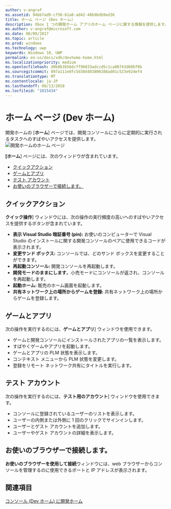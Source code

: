 ```yaml
---
author: v-angraf
ms.assetid: 94bb7ad9-cf50-61a8-ad42-48b9bdb9ed36
title: ホーム ページ (Dev ホーム)
description: Xbox 1 つの開発ホーム アプリのホーム ページに関する情報を提供します。
ms.author: v-angraf@microsoft.com
ms.date: 08/09/2017
ms.topic: article
ms.prod: windows
ms.technology: uwp
keywords: Windows 10, UWP
permalink: en-us/docs/xdk/devhome-home.html
ms.localizationpriority: medium
ms.openlocfilehash: d9b863b56dcff96833adccd5c1ca08743d60bf0b
ms.sourcegitcommit: 897a111e8fc5d38d483800288ad01c523e924ef4
ms.translationtype: MT
ms.contentlocale: ja-JP
ms.lasthandoff: 08/13/2018
ms.locfileid: "1015434"
---
```

# <a name="home-page-dev-home"></a>ホーム ページ (Dev ホーム)
   
  
開発ホームの [**ホーム**] ページでは、開発コンソールにさらに定期的に実行されるタスクへのすばやいアクセスを提供します。   
 ![開発ホームのホーム ページ](images/devhome_home.png)   
  
**[ホーム**] ページには、次のウィンドウが含まれています。   
 
   *  [クイックアクション](#ID4EEB)  
   *  [ゲームとアプリ](#ID4EPC)  
   *  [テスト アカウント](#ID4EQD)  
   *  [お使いのブラウザーで接続します。](#ID4EFE)  

 
<a id="ID4EEB"></a>

   

## <a name="quick-actions"></a>クイックアクション  
   
  
**クイック操作**] ウィンドウには、次の操作の実行頻度の高いへのすばやいアクセスを提供するボタンが含まれています。   
 
   *  **表示 Visual Studio 暗証番号 (pin):** お使いのコンピューターで Visual Studio のインストールに関する開発コンソールのペアに使用できるコードが表示されます。   
   *  **変更サンド ボックス:** コンソールでは、どのサンド ボックスを変更することができます。   
   *  **再起動コンソール:** 開発コンソールを再起動します。   
   *  **開発モードのままにします**。小売モードにコンソールが返され、コンソールを再起動します。   
   *  **起動ホーム:** 販売のホーム画面を起動します。   
   *  **共有ネットワーク上の場所からゲームを登録:** 共有ネットワーク上の場所からゲームを登録します。   

  
<a id="ID4EPC"></a>

   

## <a name="games--apps"></a>ゲームとアプリ   
   
  
次の操作を実行するのには、**ゲームとアプリ**] ウィンドウを使用できます。   
 
   *  ゲームと開発コンソールにインストールされたアプリの一覧を表示します。  
   *  すばやくゲームやアプリを起動します。  
   *  ゲームとアプリの PLM 状態を表示します。  
   *  コンテキスト メニューから PLM 状態を変更します。  
   *  登録をリモート ネットワーク共有にタイトルを実行します。

  
<a id="ID4EQD"></a>

   

## <a name="test-accounts"></a>テスト アカウント  
   
  
次の操作を実行するのには、**テスト用のアカウント**] ウィンドウを使用できます。   
 
   *  コンソールに登録されているユーザーのリストを表示します。  
   *  ユーザーの内側または外側に 1 回のクリックでサインインします。  
   *  ユーザーとゲスト アカウントを追加します。  
   *  ユーザーやゲスト アカウントの詳細を表示します。  

  
<a id="ID4EFE"></a>

   

## <a name="connect-with-your-browser"></a>お使いのブラウザーで接続します。  
   
  
**お使いのブラウザーを使用して接続**ウィンドウには、web ブラウザーからコンソールを管理するのに使用できるポートと IP アドレスが表示されます。   
  
<a id="ID4EPE"></a>

   

## <a name="see-also"></a>関連項目  
 [コンソール (Dev ホーム) に開発ホーム](dev-home.md)

  